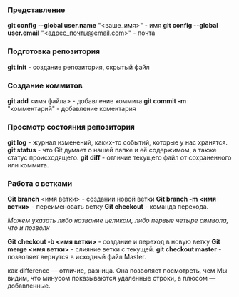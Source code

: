 

### Представление

**git config --global user.name** "<ваше_имя>" - имя
**git config --global user.email** "<адрес_почты@email.com>" - почта

### Подготовка репозитория

**git init** - создание репозитория, скрытый файл

### Создание коммитов

**git add** <имя файла> - добавление коммита
**git commit -m** "комментарий" - добавление коментария

### Просмотр состояния репозитория

**git log** - журнал изменений, каких-то событий, которые у нас хранятся.
**git status** -  что Git думает о нашей папке и её содержимом, а также статус происходящего.
**git diff** - отличие текущего файл от сохраненного или коммита.


### Работа с ветками

**Git branch** <имя ветки> - создании новой ветки 
**Git branch -m <имя ветки>** - переименовать ветку
**Git checkout**  - команда перехода.

_Можем указать либо название целиком, либо первые четыре символа, что и позволк_

**Git checkout -b <имя ветки>** - создание и переход в новую ветку
**Git merge <имя ветки>** - слияние ветки с текущей.
**git checkout master** - позволяет вернутся в исходный файл
Master.





 как difference — отличие, разница. Она позволяет посмотреть, чем  Мы видим, что минусом показываются удалённые строки, а плюсом — добавленные.
